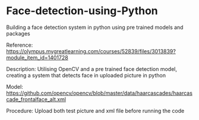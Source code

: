# Face-detection-using-Python
Building a face detection system in python using pre trained models and packages

Reference:
https://olympus.mygreatlearning.com/courses/52839/files/3013839?module_item_id=1401728

Description:
Utilising OpenCV and a pre trained face detection model, creating a system that detects face in uploaded picture in python

Model:
https://github.com/opencv/opencv/blob/master/data/haarcascades/haarcascade_frontalface_alt.xml

Procedure:
Upload both test picture and xml file before running the code
